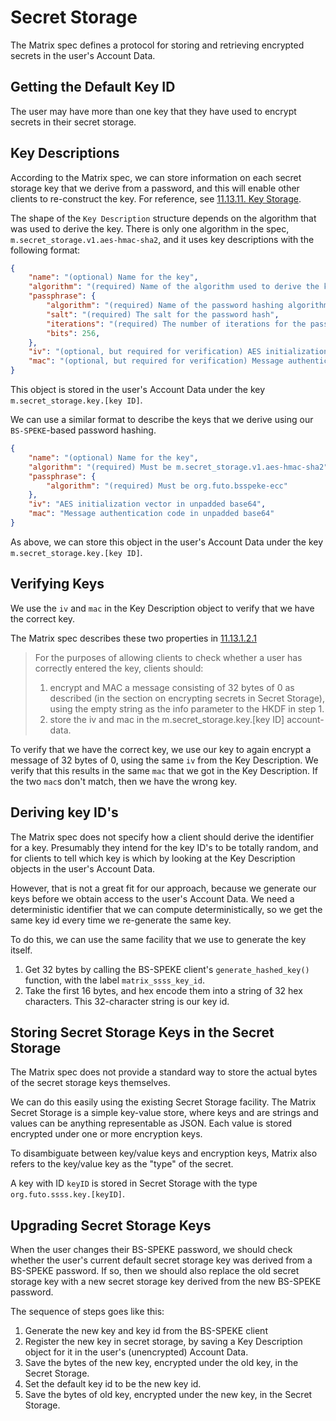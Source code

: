 # Secret Storage

The Matrix spec defines a protocol for storing and retrieving encrypted secrets in the user's Account Data.


## Getting the Default Key ID

The user may have more than one key that they have used to encrypt secrets in
their secret storage.



## Key Descriptions

According to the Matrix spec, we can store information on each secret storage
key that we derive from a password, and this will enable other clients to
re-construct the key.
For reference, see [11.13.11. Key Storage](https://spec.matrix.org/v1.6/client-server-api/#key-storage).

The shape of the `Key Description` structure depends on the algorithm that was
used to derive the key.
There is only one algorithm in the spec, `m.secret_storage.v1.aes-hmac-sha2`,
and it uses key descriptions with the following format:

```json
{
    "name": "(optional) Name for the key",
    "algorithm": "(required) Name of the algorithm used to derive the key -- Must be m.secret_storage.v1.aes-hmac-sha2",
    "passphrase": {
        "algorithm": "(required) Name of the password hashing algorithm -- Must be m.pbkdf2",
        "salt": "(required) The salt for the password hash",
        "iterations": "(required) The number of iterations for the password hash",
        "bits": 256,
    },
    "iv": "(optional, but required for verification) AES initialization vector in unpadded base64",
    "mac": "(optional, but required for verification) Message authentication code in unpadded base64"
}
```

This object is stored in the user's Account Data under the key `m.secret_storage.key.[key ID]`.

We can use a similar format to describe the keys that we derive using our `BS-SPEKE`-based
password hashing.

```json
{
    "name": "(optional) Name for the key",
    "algorithm": "(required) Must be m.secret_storage.v1.aes-hmac-sha2",
    "passphrase": {
        "algorithm": "(required) Must be org.futo.bsspeke-ecc"
    },
    "iv": "AES initialization vector in unpadded base64",
    "mac": "Message authentication code in unpadded base64"
}
```

As above, we can store this object in the user's Account Data under the key
`m.secret_storage.key.[key ID]`.

## Verifying Keys

We use the `iv` and `mac` in the Key Description object to verify that we have
the correct key.

The Matrix spec describes these two properties in [11.13.1.2.1](https://spec.matrix.org/v1.6/client-server-api/#msecret_storagev1aes-hmac-sha2)

> For the purposes of allowing clients to check whether a user has correctly
> entered the key, clients should:
>
> 1. encrypt and MAC a message consisting of 32 bytes of 0 as described (in the section on encrypting secrets in Secret Storage),
>    using the empty string as the info parameter to the HKDF in step 1.
> 2. store the iv and mac in the m.secret_storage.key.[key ID] account-data.

To verify that we have the correct key, we use our key to again encrypt a
message of 32 bytes of 0, using the same `iv` from the Key Description.
We verify that this results in the same `mac` that we got in the Key Description.
If the two `mac`s don't match, then we have the wrong key.


## Deriving key ID's

The Matrix spec does not specify how a client should derive the identifier for
a key.
Presumably they intend for the key ID's to be totally random, and for clients
to tell which key is which by looking at the Key Description objects in the
user's Account Data.

However, that is not a great fit for our approach, because we generate our
keys before we obtain access to the user's Account Data.
We need a deterministic identifier that we can compute deterministically,
so we get the same key id every time we re-generate the same key.

To do this, we can use the same facility that we use to generate the key itself.

1. Get 32 bytes by calling the BS-SPEKE client's `generate_hashed_key()` function,
   with the label `matrix_ssss_key_id`.
2. Take the first 16 bytes, and hex encode them into a string of 32 hex characters.
   This 32-character string is our key id.


## Storing Secret Storage Keys in the Secret Storage

The Matrix spec does not provide a standard way to store the actual bytes
of the secret storage keys themselves.

We can do this easily using the existing Secret Storage facility.
The Matrix Secret Storage is a simple key-value store, where keys
and are strings and values can be anything representable as JSON.
Each value is stored encrypted under one or more encryption keys.

To disambiguate between key/value keys and encryption keys, Matrix also
refers to the key/value key as the "type" of the secret.

A key with ID `keyID` is stored in Secret Storage with the type
`org.futo.ssss.key.[keyID]`.

## Upgrading Secret Storage Keys

When the user changes their BS-SPEKE password, we should check whether
the user's current default secret storage key was derived from a BS-SPEKE
password.
If so, then we should also replace the old secret storage key with a new
secret storage key derived from the new BS-SPEKE password.

The sequence of steps goes like this:

1. Generate the new key and key id from the BS-SPEKE client
2. Register the new key in secret storage, by saving a Key Description
   object for it in the user's (unencrypted) Account Data.
3. Save the bytes of the new key, encrypted under the old key, in the
   Secret Storage.
4. Set the default key id to be the new key id.
5. Save the bytes of old key, encrypted under the new key, in the
   Secret Storage.
